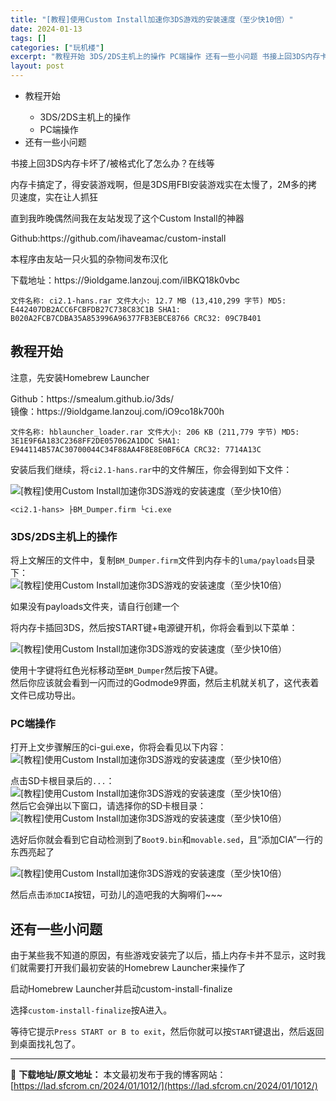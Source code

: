 ```yaml
---
title: "[教程]使用Custom Install加速你3DS游戏的安装速度（至少快10倍）"
date: 2024-01-13
tags: []
categories: ["玩机楼"]
excerpt: "教程开始 3DS/2DS主机上的操作 PC端操作 还有一些小问题 书接上回3DS内存卡坏了/被格式化了怎么办？在线等内存卡搞定了，得安装游戏啊，但是3DS用FBI安装游戏实在太慢了，2M多的拷贝速度，实在让人抓狂直到我昨晚偶然间我在友站发现了这个Custom Install的神器Github:htt&hellip;"
layout: post
---
```


 <div><ul> <li>教程开始</li> <ul> <li>3DS/2DS主机上的操作</li> <li>PC端操作</li> </ul> <li>还有一些小问题</li> </ul> </div><p>书接上回3DS内存卡坏了/被格式化了怎么办？在线等</p><p>内存卡搞定了，得安装游戏啊，但是3DS用FBI安装游戏实在太慢了，2M多的拷贝速度，实在让人抓狂</p><p>直到我昨晚偶然间我在友站发现了这个Custom Install的神器</p><p>Github:https://github.com/ihaveamac/custom-install</p><p>本程序由友站一只火狐的杂物间发布汉化</p><p>下载地址：https://9ioldgame.lanzouj.com/iIBKQ18k0vbc</p><pre><code>文件名称: ci2.1-hans.rar 文件大小: 12.7 MB (13,410,299 字节) MD5: E442407DB2ACC6FCBFDB27C738C83C1B SHA1: B020A2FCB7CDBA35A853996A96377FB3EBCE8766 CRC32: 09C7B401</code></pre><a name="ci_title0" ></a><h2>教程开始</h2><p>注意，先安装Homebrew Launcher</p><p>Github：https://smealum.github.io/3ds/<br>镜像：https://9ioldgame.lanzouj.com/iO9co18k700h</p><pre><code>文件名称: hblauncher_loader.rar 文件大小: 206 KB (211,779 字节) MD5: 3E1E9F6A183C2368FF2DE057062A1DDC SHA1: E944114B57AC30700044C34F88AA4F8E8E0BF6CA CRC32: 7714A13C</code></pre><p>安装后我们继续，将<code>ci2.1-hans.rar</code>中的文件解压，你会得到如下文件：</p><p><img src="https://lad.sfcrom.cn/wp-content/uploads/2024/01/20240112_65a166fc933fc.jpg" title="解压后得到两个文件" alt="[教程]使用Custom Install加速你3DS游戏的安装速度（至少快10倍）"></p><pre><code>&lt;ci2.1-hans&gt; ├BM_Dumper.firm └ci.exe</code></pre><a name="ci_title1" ></a><h3>3DS/2DS主机上的操作</h3><p>将上文解压的文件中，复制<code>BM_Dumper.firm</code>文件到内存卡的<code>luma/payloads</code>目录下：<br><img src="https://lad.sfcrom.cn/wp-content/uploads/2024/01/20240112_65a166fcb1d5d.jpg" title="luma/payloads目录" alt="[教程]使用Custom Install加速你3DS游戏的安装速度（至少快10倍）"></p><p>如果没有payloads文件夹，请自行创建一个</p><p>将内存卡插回3DS，然后按START键+电源键开机，你将会看到以下菜单：</p><p><img src="https://lad.sfcrom.cn/wp-content/uploads/2024/01/20240112_65a166fcd54e5.jpg" title="选择BM_Dumper然后按下A键" alt="[教程]使用Custom Install加速你3DS游戏的安装速度（至少快10倍）"></p><p>使用十字键将红色光标移动至<code>BM_Dumper</code>然后按下A键。<br>然后你应该就会看到一闪而过的Godmode9界面，然后主机就关机了，这代表着文件已成功导出。</p><a name="ci_title2" ></a><h3>PC端操作</h3><p>打开上文步骤解压的ci-gui.exe，你将会看见以下内容：<br><img src="https://lad.sfcrom.cn/wp-content/uploads/2024/01/20240112_65a166fcf2651.jpg" title="ci-gui" alt="[教程]使用Custom Install加速你3DS游戏的安装速度（至少快10倍）"></p><p>点击SD卡根目录后的<code>...</code>：<br><img src="https://lad.sfcrom.cn/wp-content/uploads/2024/01/20240112_65a166fd0f6d1.jpg" title="" alt="[教程]使用Custom Install加速你3DS游戏的安装速度（至少快10倍）"><br>然后它会弹出以下窗口，请选择你的SD卡根目录：<br><img src="https://lad.sfcrom.cn/wp-content/uploads/2024/01/20240112_65a166fd28fff.jpg" title="选择你的SD卡根目录" alt="[教程]使用Custom Install加速你3DS游戏的安装速度（至少快10倍）"></p><p>选好后你就会看到它自动检测到了<code>Boot9.bin</code>和<code>movable.sed</code>，且“添加CIA”一行的东西亮起了</p><p><img src="https://lad.sfcrom.cn/wp-content/uploads/2024/01/20240112_65a166fd4185b.jpg" title="ci-gui.exe运行界面" alt="[教程]使用Custom Install加速你3DS游戏的安装速度（至少快10倍）"></p><p>然后点击<code>添加CIA</code>按钮，可劲儿的造吧我的大胸嘚们~~~</p><a name="ci_title3" ></a><h2>还有一些小问题</h2><p>由于某些我不知道的原因，有些游戏安装完了以后，插上内存卡并不显示，这时我们就需要打开我们最初安装的Homebrew Launcher来操作了</p><p>启动Homebrew Launcher并启动custom-install-finalize</p><p>选择<code>custom-install-finalize</code>按A进入。</p><p>等待它提示<code>Press START or B to exit</code>，然后你就可以按<code>START</code>键退出，然后返回到桌面找礼包了。</p> </div> 

---
📖 **下载地址/原文地址：** 本文最初发布于我的博客网站：[https://lad.sfcrom.cn/2024/01/1012/](https://lad.sfcrom.cn/2024/01/1012/)
